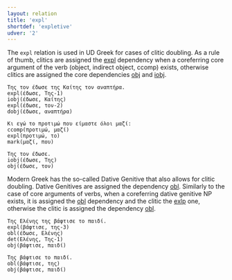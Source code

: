 ```yaml
---
layout: relation
title: 'expl'
shortdef: 'expletive'
udver: '2'
---
```


The `expl` relation is used in UD Greek for cases of clitic doubling. As a rule of thumb, clitics are assigned the [expl]() dependency when a coreferring core argument of the verb (object, indirect object, ccomp) exists, otherwise clitics are assigned the core dependencies [obj]() and [iobj](). 

~~~ sdparse
Της τον έδωσε της Καίτης τον αναπτήρα.
expl(έδωσε, Της-1)
iobj(έδωσε, Καίτης)
expl(έδωσε, τον-2)
dobj(έδωσε, αναπτήρα)
~~~

~~~ sdparse
Κι εγώ το προτιμώ που είμαστε όλοι μαζί:
ccomp(προτιμώ, μαζί)
expl(προτιμώ, το)
mark(μαζί, που)
~~~

~~~ sdparse
Της τον έδωσε.
iobj(έδωσε, Της)
obj(έδωσε, τον)
~~~


Modern Greek has the so-called Dative Genitive that also allows for clitic doubling. Dative Genitives are assigned the dependency [obl](). Similarly to the case of core arguments of verbs, when a coreferring dative genitive NP exists,  it is assigned the [obl]() dependency and the clitic the [exlp]() one,  otherwise the clitic is assigned the dependency [obl](). 

~~~ sdparse
Της Ελένης της βάφτισε το παιδί. 
expl(βάφτισε, της-3)
obl(έδωσε, Eλένης)
det(Ελένης, Της-1)
obj(βάφτισε, παιδί)
~~~

~~~ sdparse
Της βάφτισε το παιδί. 
obl(βάφτισε, της)
obj(βάφτισε, παιδί)
~~~


<!-- Interlanguage links updated Po 11. listopadu 2024, 20:10:53 CET -->
